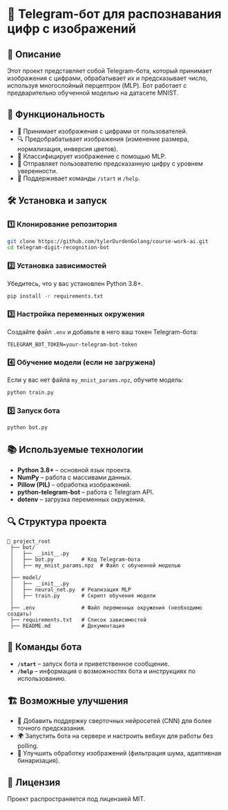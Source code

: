 # 🧠 Telegram-бот для распознавания цифр с изображений

## 📌 Описание
Этот проект представляет собой Telegram-бота, который принимает изображения с цифрами, обрабатывает их и предсказывает число, используя многослойный перцептрон (MLP). Бот работает с предварительно обученной моделью на датасете MNIST.

## 🚀 Функциональность
- 📸 Принимает изображения с цифрами от пользователей.
- 🔍 Предобрабатывает изображения (изменение размера, нормализация, инверсия цветов).
- 🤖 Классифицирует изображение с помощью MLP.
- 📩 Отправляет пользователю предсказанную цифру с уровнем уверенности.
- 📜 Поддерживает команды `/start` и `/help`.

## 🛠️ Установка и запуск

### 1️⃣ Клонирование репозитория
```bash
git clone https://github.com/tylerDurdenGolang/course-work-ai.git
cd telegram-digit-recognition-bot
```

### 2️⃣ Установка зависимостей
Убедитесь, что у вас установлен Python 3.8+.
```bash
pip install -r requirements.txt
```

### 3️⃣ Настройка переменных окружения
Создайте файл `.env` и добавьте в него ваш токен Telegram-бота:
```env
TELEGRAM_BOT_TOKEN=your-telegram-bot-token
```

### 4️⃣ Обучение модели (если не загружена)
Если у вас нет файла `my_mnist_params.npz`, обучите модель:
```bash
python train.py
```

### 5️⃣ Запуск бота
```bash
python bot.py
```

## 📚 Используемые технологии
- **Python 3.8+** – основной язык проекта.
- **NumPy** – работа с массивами данных.
- **Pillow (PIL)** – обработка изображений.
- **python-telegram-bot** – работа с Telegram API.
- **dotenv** – загрузка переменных окружения.

## 🔍 Структура проекта
```
📂 project_root
 ├── bot/
 │   ├── __init__.py
 │   ├── bot.py         # Код Telegram-бота
 │   ├── my_mnist_params.npz  # Файл с обученной моделью
 │
 ├── model/
 │   ├── __init__.py
 │   ├── neural_net.py  # Реализация MLP
 │   ├── train.py       # Скрипт обучения модели
 │
 ├── .env               # Файл переменных окружения (необходимо создать)
 ├── requirements.txt   # Список зависимостей
 ├── README.md          # Документация
```

## 📩 Команды бота
- **`/start`** – запуск бота и приветственное сообщение.
- **`/help`** – информация о возможностях бота и инструкциях по использованию.

## 🏗️ Возможные улучшения
- 🔄 Добавить поддержку сверточных нейросетей (CNN) для более точного предсказания.
- 🌍 Запустить бота на сервере и настроить вебхук для работы без polling.
- 🎨 Улучшить обработку изображений (фильтрация шума, адаптивная бинаризация).

## 📝 Лицензия
Проект распространяется под лицензией MIT.

